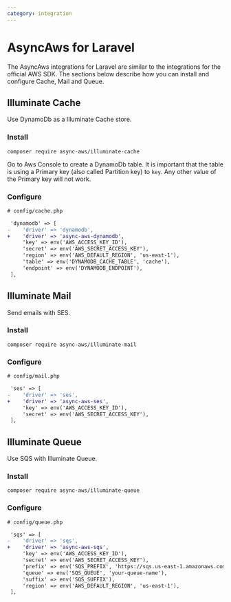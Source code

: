 ```yaml
---
category: integration
---
```


# AsyncAws for Laravel

The AsyncAws integrations for Laravel are similar to the integrations for the
official AWS SDK. The sections below describe how you can install and configure
Cache, Mail and Queue.

## Illuminate Cache

Use DynamoDb as a Illuminate Cache store.

### Install

```shell
composer require async-aws/illuminate-cache
```

Go to Aws Console to create a DynamoDb table. It is important that the table is using
a Primary key (also called Partition key) to `key`. Any other value of the Primary
key will not work.

### Configure

```diff
# config/cache.php

 'dynamodb' => [
-    'driver' => 'dynamodb',
+    'driver' => 'async-aws-dynamodb',
     'key' => env('AWS_ACCESS_KEY_ID'),
     'secret' => env('AWS_SECRET_ACCESS_KEY'),
     'region' => env('AWS_DEFAULT_REGION', 'us-east-1'),
     'table' => env('DYNAMODB_CACHE_TABLE', 'cache'),
     'endpoint' => env('DYNAMODB_ENDPOINT'),
 ],
```

## Illuminate Mail

Send emails with SES.

### Install

```shell
composer require async-aws/illuminate-mail
```

### Configure

```diff
# config/mail.php

 'ses' => [
-    'driver' => 'ses',
+    'driver' => 'async-aws-ses',
     'key' => env('AWS_ACCESS_KEY_ID'),
     'secret' => env('AWS_SECRET_ACCESS_KEY'),
 ],
```

## Illuminate Queue

Use SQS with Illuminate Queue.

### Install

```shell
composer require async-aws/illuminate-queue
```

### Configure

```diff
# config/queue.php

 'sqs' => [
-    'driver' => 'sqs',
+    'driver' => 'async-aws-sqs',
     'key' => env('AWS_ACCESS_KEY_ID'),
     'secret' => env('AWS_SECRET_ACCESS_KEY'),
     'prefix' => env('SQS_PREFIX', 'https://sqs.us-east-1.amazonaws.com/your-account-id'),
     'queue' => env('SQS_QUEUE', 'your-queue-name'),
     'suffix' => env('SQS_SUFFIX'),
     'region' => env('AWS_DEFAULT_REGION', 'us-east-1'),
 ],
```
